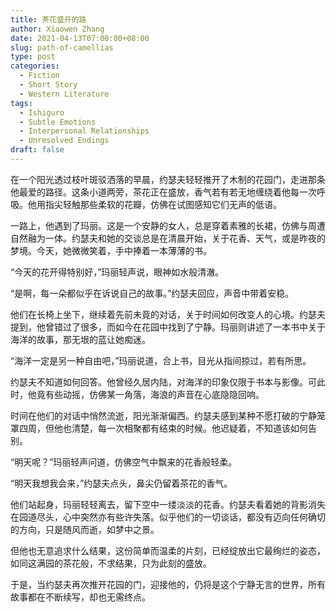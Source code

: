 ```yaml
---
title: 茶花盛开的路
author: Xiaowen Zhang
date: 2021-04-13T07:00:00+08:00
slug: path-of-camellias
type: post
categories:
  - Fiction
  - Short Story
  - Western Literature
tags:
  - Ishiguro
  - Subtle Emotions
  - Interpersonal Relationships
  - Unresolved Endings
draft: false
---
```


在一个阳光透过枝叶斑驳洒落的早晨，约瑟夫轻轻推开了木制的花园门，走进那条他最爱的路径。这条小道两旁，茶花正在盛放，香气若有若无地缠绕着他每一次呼吸。他用指尖轻触那些柔软的花瓣，仿佛在试图感知它们无声的低语。

一路上，他遇到了玛丽。这是一个安静的女人，总是穿着素雅的长裙，仿佛与周遭自然融为一体。约瑟夫和她的交谈总是在清晨开始，关于花香、天气，或是昨夜的梦境。今天，她微微笑着，手中捧着一本薄薄的书。

“今天的花开得特别好，”玛丽轻声说，眼神如水般清澈。

“是啊，每一朵都似乎在诉说自己的故事。”约瑟夫回应，声音中带着安稳。

他们在长椅上坐下，继续着先前未竟的对话，关于时间如何改变人的心境。约瑟夫提到，他曾错过了很多，而如今在花园中找到了宁静。玛丽则讲述了一本书中关于海洋的故事，那无垠的蓝让她痴迷。

“海洋一定是另一种自由吧，”玛丽说道，合上书，目光从指间掠过，若有所思。

约瑟夫不知道如何回答。他曾经久居内陆，对海洋的印象仅限于书本与影像。可此时，他竟有些动摇，仿佛某一角落，海浪的声音在心底隐隐回响。

时间在他们的对话中悄然流逝，阳光渐渐偏西。约瑟夫感到某种不愿打破的宁静笼罩四周，但他也清楚，每一次相聚都有结束的时候。他迟疑着，不知道该如何告别。

“明天呢？”玛丽轻声问道，仿佛空气中飘来的花香般轻柔。

“明天我想我会来，”约瑟夫点头，鼻尖仍留着茶花的香气。

他们站起身，玛丽轻轻离去，留下空中一缕淡淡的花香。约瑟夫看着她的背影消失在园道尽头，心中突然亦有些许失落。似乎他们的一切谈话，都没有迈向任何确切的方向，只是随风而逝，如梦中之景。

但他也无意追求什么结果，这份简单而温柔的片刻，已经绽放出它最绚烂的姿态，如同这满园的茶花般，不求结果，只为此刻的盛放。

于是，当约瑟夫再次推开花园的门，迎接他的，仍将是这个宁静无言的世界，所有故事都在不断续写，却也无需终点。